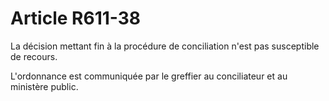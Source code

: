 # Article R611-38

<p>La décision mettant fin à la procédure de conciliation n'est pas susceptible de recours.</p><p>L'ordonnance est communiquée par le greffier au conciliateur et au ministère public. </p>